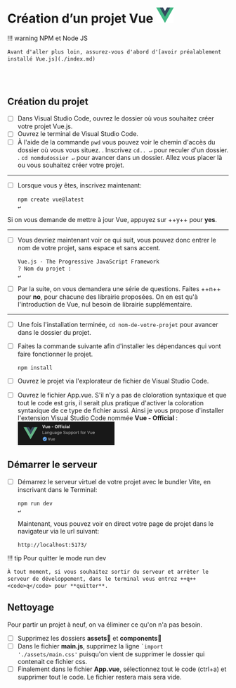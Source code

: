 <!--https://squidfunk.github.io/mkdocs-material/reference/admonitions/
✏️note, 📄abstract, ℹ️info, 🔥tip, ✔️success, ❔question, ⚠️warning, ❌failure, ⚡danger, 🐞bug, 🧪example, ❜❜quote
-->

# Création d’un projet Vue [<img src="assets/logo-vue.svg" width="40"/>](assets/logo-vue.svg)

!!! warning NPM et Node JS

    Avant d'aller plus loin, assurez-vous d'abord d'[avoir préalablement installé Vue.js](./index.md)

<br> <br>

## Création du projet

- [ ] Dans Visual Studio Code, ouvrez le dossier où vous souhaitez créer votre projet Vue.js.
- [ ] Ouvrez le terminal de Visual Studio Code. 
- [ ] À l'aide de la commande `pwd` vous pouvez voir le chemin d'accès du dossier où vous vous situez.
.
    Inscrivez `cd.. ↵`  pour reculer d'un dossier.
    .
    `cd nomdudossier ↵` pour avancer dans un dossier. Allez vous placer là ou vous souhaitez créer votre projet.

***

- [ ] Lorsque vous y êtes, inscrivez maintenant:

    ```
    npm create vue@latest
    ↵
    ```

Si on vous demande de mettre à jour Vue, appuyez sur ++y++ pour **yes**.

***

- [ ] Vous devriez maintenant voir ce qui suit, vous pouvez donc entrer le nom de votre projet, sans espace et sans accent.

    ```
    Vue.js - The Progressive JavaScript Framework
    ? Nom du projet : 
    ↵
    ```

- [ ] Par la suite, on vous demandera une série de questions. Faites ++n++  pour **no**, pour chacune des librairie proposées. On en est qu'à l'introduction de Vue, nul besoin de librairie supplémentaire.

***

- [ ] Une fois l'installation terminée, `cd nom-de-votre-projet` pour avancer dans le dossier du projet.

- [ ] Faites la commande suivante afin d'installer les dépendances qui vont faire fonctionner le projet.
    ```
    npm install
    ```

- [ ] Ouvrez le projet via l'explorateur de fichier de Visual Studio Code.

- [ ] Ouvrez le fichier App.vue. S'il n'y a pas de cloloration syntaxique et que tout le code est gris, il serait plus pratique d'activer la coloration syntaxique de ce type de fichier aussi. Ainsi je vous propose d'installer l'extension Visual Studio Code nommée **Vue - Official** : [<img src="assets/extension-vue-official.jpg" width="220"/>](https://marketplace.visualstudio.com/items/?itemName=Vue.volar)



## Démarrer le serveur

- [ ] Démarrez le serveur virtuel de votre projet avec le bundler Vite, en inscrivant dans le Terminal:
    ```
    npm run dev
    ↵
    ```

    Maintenant, vous pouvez voir en direct votre page de projet dans le navigateur via le url suivant:
    ```
    http://localhost:5173/
    ```

!!! tip Pour quitter le mode run dev

    À tout moment, si vous souhaitez sortir du serveur et arrêter le serveur de développement, dans le terminal vous entrez ++q++ <code>q</code> pour **quitter**.


## Nettoyage

Pour partir un projet à neuf, on va éliminer ce qu'on n'a pas besoin.

- [ ] Supprimez les dossiers **assets**📁  et **components**📁 
- [ ] Dans le fichier **main.js**, supprimez la ligne <code>`import './assets/main.css'</code> puisqu'on vient de supprimer le dossier qui contenait ce fichier css.
- [ ] Finalement dans le fichier **App.vue**, sélectionnez tout le code (ctrl+a) et supprimer tout le code. Le fichier restera mais sera vide.